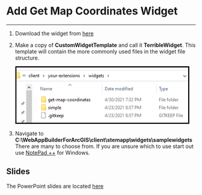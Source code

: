 # Add Get Map Coordinates Widget
___

1)	Download the widget from [here][download]

2)	Make a copy of **CustomWidgetTemplate** and call it **TerribleWidget**.  This template will contain the more commonly used files in the widget file structure.

    ![](img/ex1/widg1_pc1.png)

3)	Navigate to **C:\WebAppBuilderForArcGIS\client\stemapp\widgets\samplewidgets**  There are many to choose from.  If you are unsure which to use start out use [NotePad ++](https://notepad-plus-plus.org/) for Windows.

## Slides ##
The PowerPoint slides are located [here][download]

[download]: https://github.com/paulhedlund/experiencebuilderGISLIS/blob/main/Exercises/docs/get-map-coordinates.zip?raw=true

